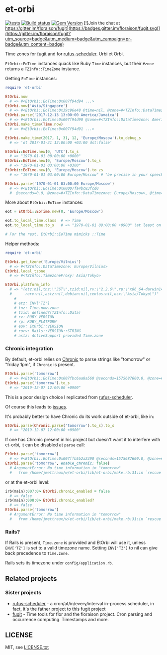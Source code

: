 
# et-orbi

[![tests](https://github.com/jmettraux/scorn/workflows/test/badge.svg)](https://github.com/floraison/et-orbi/actions)
[![Build status](https://ci.appveyor.com/api/projects/status/6tbo9lk9qdor8ipl?svg=true)](https://ci.appveyor.com/project/jmettraux/et-orbi)
[![Gem Version](https://badge.fury.io/rb/et-orbi.svg)](http://badge.fury.io/rb/et-orbi)
[![Join the chat at https://gitter.im/floraison/fugit](https://badges.gitter.im/floraison/fugit.svg)](https://gitter.im/floraison/fugit?utm_source=badge&utm_medium=badge&utm_campaign=pr-badge&utm_content=badge)

Time zones for [fugit](https://github.com/floraison/fugit) and for [rufus-scheduler](https://github.com/jmettraux/rufus-scheduler). Urbi et Orbi.

`EtOrbi::EoTime` instances quack like Ruby `Time` instances, but their `#zone` returns a `TZInfo::TimeZone` instance.

Getting `EoTime` instances:
```ruby
require 'et-orbi'

EtOrbi.now
  # => #<EtOrbi::EoTime:0x007f94d94 ...>
EtOrbi.now('Asia/Singapore')
  # => #<EtOrbi::EoTime:0x39c96e48 @time=nil, @zone=#<TZInfo::DataTimezone: Asia/Singapore>...>
EtOrbi.parse('2017-12-13 13:00:00 America/Jamaica')
  # => #<EtOrbi::EoTime:0x007f94d90 @zone=#<TZInfo::DataTimezone: America/Jamaica>...>
EtOrbi.make_time(Time.now)
  # => #<EtOrbi::EoTime:0x007f94d91 ...>

EtOrbi.make_time(2017, 1, 31, 12, 'Europe/Moscow').to_debug_s
  # => 'ot 2017-01-31 12:00:00 +03:00 dst:false'

EtOrbi::EoTime.new(0, 'UTC').to_s
  # => "1970-01-01 00:00:00 +0000"
EtOrbi::EoTime.new(0, 'Europe/Moscow').to_s
  # => "1970-01-01 03:00:00 +0300"
EtOrbi::EoTime.new(0, 'Europe/Moscow').to_zs
  # => "1970-01-01 03:00:00 Europe/Moscow" # "be precise in your speech"

EtOrbi.parse('1970-01-01 03:00:00 Europe/Moscow')
  # => #<EtOrbi::EoTime:0x00007fa4bc83fcd0
  #  @seconds=0.0, @zone=#<TZInfo::DataTimezone: Europe/Moscow>, @time=nil>
```

More about `EtOrbi::EoTime` instances:
```ruby
eot = EtOrbi::EoTime.new(0, 'Europe/Moscow')

eot.to_local_time.class  # => Time
eot.to_local_time.to_s   # => "1970-01-01 09:00:00 +0900" (at least on my system)

# For the rest, EtOrbi::EoTime mimicks ::Time
```

Helper methods:
```ruby
require 'et-orbi'

EtOrbi.get_tzone('Europe/Vilnius')
  # => #<TZInfo::DataTimezone: Europe/Vilnius>
EtOrbi.local_tzone
  # => #<TZInfo::TimezoneProxy: Asia/Tokyo>

EtOrbi.platform_info
  # => "(etz:nil,tnz:\"JST\",tzid:nil,rv:\"2.2.6\",rp:\"x86_64-darwin14\",eov:\"1.0.1\",
  #      rorv:nil,astz:nil,debian:nil,centos:nil,osx:\"Asia/Tokyo\")"
    #
    # etz: ENV['TZ']
    # tnz: Time.now.zone
    # tzid: defined?(TZInfo::Data)
    # rv: RUBY_VERSION
    # rp: RUBY_PLATFORM
    # eov: EtOrbi::VERSION
    # rorv: Rails::VERSION::STRING
    # astz: ActiveSupport provided Time.zone
```

### Chronic integration

By default, et-orbi relies on [Chronic](https://github.com/mojombo/chronic) to parse strings like "tomorrow" or "friday 1pm", if `Chronic` is present.

```ruby
EtOrbi.parse('tomorrow')
  # => #<EtOrbi::EoTime:0x007fbc6aa8a560 @seconds=1575687600.0, @zone=#<TZInfo::TimezoneProxy: Asia/Tokyo>, @time=nil>
EtOrbi.parse('tomorrow').to_s
  # => "2019-12-07 12:00:00 +0900"
```

This is a poor design choice I replicated from [rufus-scheduler](https://github.com/jmettraux/rufus-scheduler).

Of course this leads to [issues](https://gitlab.com/gitlab-org/gitlab/issues/37014).

It's probably better to have Chronic do its work outside of et-orbi, like in:
```ruby
EtOrbi.parse(Chronic.parse('tomorrow').to_s).to_s
  # => "2019-12-07 12:00:00 +0900"
```

If one has Chronic present in his project but doesn't want it to interfere with et-orbi, it can be disabled at `parse` call:
```ruby
EtOrbi.parse('tomorrow')
  # => #<EtOrbi::EoTime:0x007ffb5b2a2390 @seconds=1575687600.0, @zone=#<TZInfo::TimezoneProxy: Asia/Tokyo>, @time=nil>
EtOrbi.parse('tomorrow', enable_chronic: false)
  # ArgumentError: No time information in "tomorrow"
  #   from /home/jmettraux/w/et-orbi/lib/et-orbi/make.rb:31:in `rescue in parse'
```
or at the et-orbi level:
```ruby
irb(main):007:0> EtOrbi.chronic_enabled = false
  # => false
irb(main):008:0> EtOrbi.chronic_enabled?
  # => false
EtOrbi.parse('tomorrow')
  # ArgumentError: No time information in "tomorrow"
  #   from /home/jmettraux/w/et-orbi/lib/et-orbi/make.rb:31:in `rescue in parse'
```

### Rails?

If Rails is present, `Time.zone` is provided and EtOrbi will use it, unless `ENV['TZ']` is set to a valid timezone name. Setting `ENV['TZ']` to nil can give back precedence to `Time.zone`.

Rails sets its timezone under `config/application.rb`.


## Related projects

### Sister projects

* [rufus-scheduler](https://github.com/jmettraux/rufus-scheduler) - a cron/at/in/every/interval in-process scheduler, in fact, it's the father project to this fugit project
* [fugit](https://github.com/floraison/fugit) - Time tools for flor and the floraison project. Cron parsing and occurrence computing. Timestamps and more.


## LICENSE

MIT, see [LICENSE.txt](LICENSE.txt)

